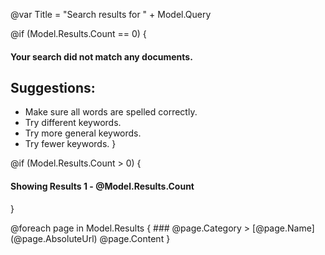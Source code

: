 @var Title = "Search results for " + Model.Query

@if (Model.Results.Count == 0) {

#### Your search did not match any documents.

## Suggestions:

  - Make sure all words are spelled correctly.
  - Try different keywords.
  - Try more general keywords.
  - Try fewer keywords.
}

@if (Model.Results.Count > 0) {
#### Showing Results 1 - @Model.Results.Count
}

<div id="searchresults">
@foreach page in Model.Results {
### @page.Category &gt; [@page.Name](@page.AbsoluteUrl)
@page.Content
}
</div>

